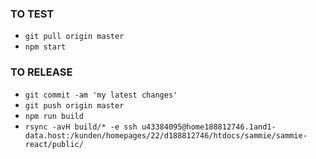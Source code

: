 ### TO TEST
- `git pull origin master`
- `npm start`

### TO RELEASE
- `git commit -am 'my latest changes'`
- `git push origin master`
- `npm run build`
- `rsync -avH build/* -e ssh u43384095@home188812746.1and1-data.host:/kunden/homepages/22/d188812746/htdocs/sammie/sammie-react/public/`